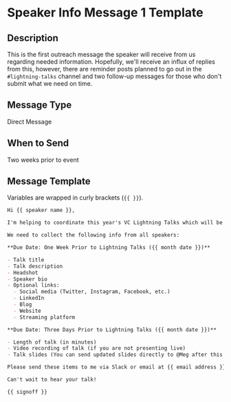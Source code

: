 # Speaker Info Message 1 Template

## Description

This is the first outreach message the speaker will receive from us regarding needed information. Hopefully, we'll receive an influx of replies from this, however, there are reminder posts planned to go out in the `#lightning-talks` channel and two follow-up messages for those who don't submit what we need on time.

## Message Type

Direct Message

## When to Send

Two weeks prior to event

## Message Template

Variables are wrapped in curly brackets (`{{ }}`).

````md
Hi {{ speaker name }},

I'm helping to coordinate this year's VC Lightning Talks which will be held on {{ weekday, month date }}.

We need to collect the following info from all speakers:

**Due Date: One Week Prior to Lightning Talks ({{ month date }})**

- Talk title
- Talk description
- Headshot
- Speaker bio
- Optional links:
  - Social media (Twitter, Instagram, Facebook, etc.)
  - LinkedIn
  - Blog
  - Website
  - Streaming platform

**Due Date: Three Days Prior to Lightning Talks ({{ month date }})**

- Length of talk (in minutes)
- Video recording of talk (if you are not presenting live)
- Talk slides (You can send updated slides directly to @Meg after this date if necessary)

Please send these items to me via Slack or email at {{ email address }} at your earliest convenience. Feel free to let me or @Meg know if you have any questions.

Can't wait to hear your talk!

{{ signoff }}
````
